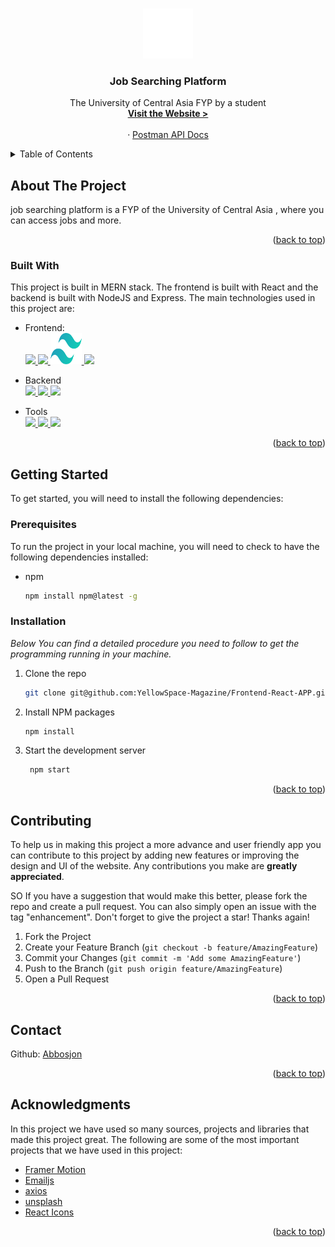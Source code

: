 <a name="readme-top"></a>

<!-- PROJECT LOGO -->
<br />
<div align="center">
  <a href="https://github.com/YellowSpace-Magazine">
    <img src="./Logo.png" alt="Logo" width="80" height="80">
  </a>

  <h3 align="center">Job Searching Platform</h3>

  <p align="center">
    The University of Central Asia FYP by a student
    <br />
    <a href="https://fyp-backend-api.herokuapp.com"><strong>Visit the Website > </strong></a>
    <br />
    <br />
    ·
    <a href="https://app.getpostman.com/join-team?invite_code=1d7615ad93f3ff87b1aa9d5f767619b0&target_code=5a53ed8545bf703213d71e9f28dce5de">Postman API Docs</a>
  </p>
</div>

<!-- TABLE OF CONTENTS -->
<details>
  <summary>Table of Contents</summary>
  <ol>
    <li>
      <a href="#about-the-project">About The Project</a>
      <ul>
        <li><a href="#built-with">Built With</a></li>
      </ul>
    </li>
    <li>
      <a href="#getting-started">Getting Started</a>
      <ul>
        <li><a href="#prerequisites">Prerequisites</a></li>
        <li><a href="#installation">Installation</a></li>
      </ul>
    </li>
    <li><a href="#contributing">Contributing</a></li>
    <li><a href="#contact">Contact</a></li>
    <li><a href="#acknowledgments">Acknowledgments</a></li>
  </ol>
</details>

<!-- ABOUT THE PROJECT -->

## About The Project

job searching platform is a FYP of the University of Central Asia , where you can access jobs and more.

<p align="right">(<a href="#readme-top">back to top</a>)</p>

### Built With

This project is built in MERN stack. The frontend is built with React and the backend is built with NodeJS and Express.
The main technologies used in this project are:

- Frontend: <br/>
  <a href="https://reactjs.org/" target="_blank"> <img src="https://img.icons8.com/color/48/000000/react-native.png"/> </a><a href="https://developer.mozilla.org/en-US/docs/Web/JavaScript" target="_blank"> <img src="https://img.icons8.com/color/48/000000/javascript.png"/> </a><a href="https://tailwindcss.com/" target="_blank"> <img src="https://raw.githubusercontent.com/AboNazari/AboNazari/8dd0104ff5e0512c0e60e727ac5ea40c7b25e41f/tailwind.svg" width="50px" height="50px"/> </a><a href="https://redux.js.org/" target="_blank"> <img src="https://img.icons8.com/color/48/000000/redux.png"/> </a> <br/>

<!-- backend -->

- Backend <br/>
  <a href="https://nodejs.org/" target="_blank"> <img src="https://img.icons8.com/color/48/000000/nodejs.png"/> </a><a href="https://expressjs.com/" target="_blank"> <img src="https://img.icons8.com/color/48/000000/express.png"/> </a><a href="https://mongodb.com/" target="_blank"> <img src="https://img.icons8.com/color/48/000000/mongodb.png"/> </a>

<!-- Tools -->

- Tools<br/>
  <a href="https://git-scm.com/" target="_blank"> <img src="https://img.icons8.com/color/48/000000/git.png"/> </a><a href="https://github.com/" target="_blank"> <img src="https://img.icons8.com/color/48/000000/github.png"/> </a><a href="https://git-scm.com/" target="_blank"> <img src="https://img.icons8.com/color/48/000000/linux.png"/> </a>

<p align="right">(<a href="#readme-top">back to top</a>)</p>

<!-- GETTING STARTED -->

## Getting Started

To get started, you will need to install the following dependencies:

### Prerequisites

To run the project in your local machine, you will need to check to have the following dependencies installed:

- npm
  ```sh
  npm install npm@latest -g
  ```

### Installation

_Below You can find a detailed procedure you need to follow to get the programming running in your machine._

1. Clone the repo
   ```sh
   git clone git@github.com:YellowSpace-Magazine/Frontend-React-APP.git
   ```
2. Install NPM packages
   ```sh
   npm install
   ```
3. Start the development server
   ```sh
    npm start
   ```

<p align="right">(<a href="#readme-top">back to top</a>)</p>

<!-- CONTRIBUTING -->

## Contributing

To help us in making this project a more advance and user friendly app you can contribute to this project by adding new features or improving the design and UI of the website. Any contributions you make are **greatly appreciated**.

SO If you have a suggestion that would make this better, please fork the repo and create a pull request. You can also simply open an issue with the tag "enhancement".
Don't forget to give the project a star! Thanks again!

1. Fork the Project
2. Create your Feature Branch (`git checkout -b feature/AmazingFeature`)
3. Commit your Changes (`git commit -m 'Add some AmazingFeature'`)
4. Push to the Branch (`git push origin feature/AmazingFeature`)
5. Open a Pull Request

<p align="right">(<a href="#readme-top">back to top</a>)</p>

<!-- CONTACT -->

## Contact

Github: [Abbosjon](https://github.com/AlgoAIBoss)

<p align="right">(<a href="#readme-top">back to top</a>)</p>

<!-- ACKNOWLEDGMENTS -->

## Acknowledgments

In this project we have used so many sources, projects and libraries that made this project great. The following are some of the most important projects that we have used in this project:

- [Framer Motion](https://www.framer.com/motion/)
- [Emailjs](https://dashboard.emailjs.com)
- [axios](https://www.npmjs.com/package/axios)
- [unsplash](https://unsplash.com/)
- [React Icons](https://react-icons.github.io/react-icons/search)

<p align="right">(<a href="#readme-top">back to top</a>)</p>
